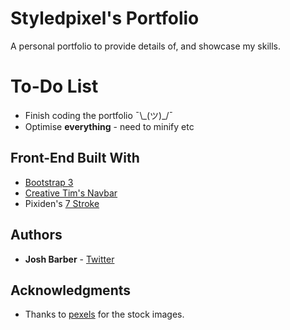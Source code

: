 # Styledpixel's Portfolio

A personal portfolio to provide details of, and showcase my skills.

# To-Do List

* Finish coding the portfolio ¯\\\_(ツ)_/¯
* Optimise **everything** - need to minify etc

## Front-End Built With

* [Bootstrap 3](http://getbootstrap.com/)
* [Creative Tim's Navbar](http://www.creative-tim.com/product/navbar-with-icons)
* Pixiden's [7 Stroke](http://themes-pixeden.com/font-demos/7-stroke/)

## Authors

* **Josh Barber** - [Twitter](https://twitter.com/styledpixel)

## Acknowledgments

* Thanks to [pexels](https://www.pexels.com/) for the stock images.

